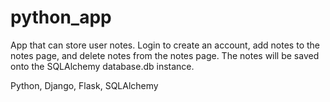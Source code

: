 # python_app

App that can store user notes. Login to create an account, add notes to the notes page, and delete notes from the notes page. The notes will be saved onto the SQLAlchemy database.db instance.

Python, Django, Flask, SQLAlchemy 
